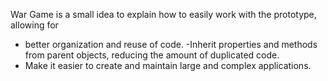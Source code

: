 War Game is a small idea to explain how to easily work with the prototype, allowing for 
- better organization and reuse of code.
-Inherit properties and methods from parent objects, reducing the amount of duplicated code.
- Make it easier to create and maintain large and complex applications.
